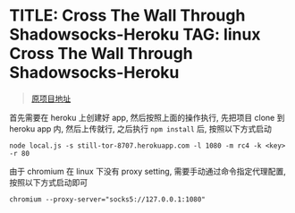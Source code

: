 TITLE: Cross The Wall Through Shadowsocks-Heroku
TAG: linux
Cross The Wall Through Shadowsocks-Heroku
=========================================

> [原项目地址](https://github.com/mrluanma/shadowsocks-heroku)

首先需要在 heroku 上创建好 app, 然后按照上面的操作执行, 先把项目 clone 到 heroku app 内, 然后上传就行,
之后执行 `npm install` 后, 按照以下方式启动

```
node local.js -s still-tor-8707.herokuapp.com -l 1080 -m rc4 -k <key> -r 80
```

由于 chromium 在 linux 下没有 proxy setting, 需要手动通过命令指定代理配置, 按照以下方式启动即可

```
chromium --proxy-server="socks5://127.0.0.1:1080"
```

